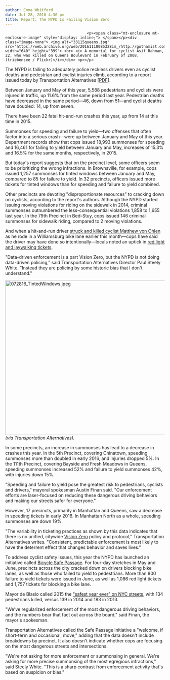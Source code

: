 ```yaml
---
author: Emma Whitford
date: Jul 28, 2016 4:30 pm
title: Report: The NYPD Is Failing Vision Zero
---
```


	
										<p><span class="mt-enclosure mt-enclosure-image" style="display: inline;"> </span></p><div class="image-none"> <img alt="33115queens.jpg" src="https://web.archive.org/web/20161110085328im_/http://gothamist.com/attachments/nyc_ewhitford/33115queens.jpg" width="640" height="399"> <br> <i> A memorial for cyclist Asif Rahman, 22, who was killed on Queens Boulevard in February of 2008. (triebensee / Flickr)</i></div> <p></p>

<p>The NYPD is failing to adequately police reckless drivers even as cyclist deaths and pedestrian and cyclist injuries climb, according to a report issued today by Transportation Alternatives [<a href="https://web.archive.org/web/20161110085328/https://www.transalt.org/sites/default/files/news/reports/2016/Death_Danger_and_Ignoring_the_Data_How_the_NYPD_is_Getting_Vision_Zero_Wrong_1.pdf">PDF</a>]. </p>

<p>Between January and May of this year, 5,588 pedestrians and cyclists were injured in traffic, up 11.6% from the same period last year. Pedestrian deaths have decreased in the same period&#x2014;46, down from 51&#x2014;and cyclist deaths have doubled: 14, up from seven.</p>

<p>There have been 22 fatal hit-and-run crashes this year, up from 14 at this time in 2015.</p>

<p>Summonses for speeding and failure to yield&#x2014;two offenses that often factor into a serious crash&#x2014;were up between January and May of this year. Department records show that cops issued 18,993 summonses for speeding and 16,461 for failing to yield between January and May, increases of 15.3% and 16.5% for the same months, respectively, in 2015. </p>

<p>But today&apos;s report suggests that on the precinct level, some officers seem to be prioritizing the wrong infractions. In Brownsville, for example, cops issued 1,257 summonses for tinted windows between January and May, compared to 85 for failure to yield. In 32 precincts, officers issued more tickets for tinted windows than for speeding and failure to yield combined. </p>

<p>Other precincts are devoting &quot;disproportionate resources&quot; to cracking down on cyclists, according to the report&apos;s authors. Although the NYPD started issuing moving violations for riding on the sidewalk in 2014, criminal summonses outnumbered the less-consequential violations 1,858 to 1,655 last year. In the 79th Precinct in Bed-Stuy, cops issued 146 criminal summonses for sidewalk riding, compared to 2 moving violations. </p>

<p>And when a hit-and-run driver <a href="https://web.archive.org/web/20161110085328/http://gothamist.com/2016/07/04/cops_believe_driver_intentionally_f.php">struck and killed cyclist Matthew von Ohlen</a> as he rode in a Williamsburg bike lane earlier this month&#x2014;cops have said the driver may have done so intentionally&#x2014;locals noted an uptick in <a href="https://web.archive.org/web/20161110085328/http://gothamist.com/2016/07/06/cyclist_deaths_nypd.php">red light and jaywalking tickets</a>. </p>

<p>&quot;Data-driven enforcement is a part Vision Zero, but the NYPD is not doing data-driven policing,&quot; said Transportation Alternatives Director Paul Steely White. &quot;Instead they are policing by some historic bias that I don&apos;t understand.&quot; </p>

<p><span class="mt-enclosure mt-enclosure-image" style="display: inline;"> </span></p><div class="image-none"> <img alt="072816_TintedWindows.jpeg" src="https://web.archive.org/web/20161110085328im_/http://gothamist.com/attachments/nyc_ewhitford/072816_TintedWindows.jpeg" width="640" height="487"> <br> <i> (via Transportation Alternatives). </i></div> <p></p>

<p>In some precincts, an increase in summonses has lead to a decrease in crashes this year. In the 5th Precinct, covering Chinatown, speeding summonses more than doubled in early 2016, and injuries dropped 5%. In the 111th Precinct, covering Bayside and Fresh Meadows in Queens, speeding summonses increased 52% and failure to yield summonses 42%, with injuries down 15%.</p>

<p>&quot;Speeding and failure to yield pose the greatest risk to pedestrians, cyclists and drivers,&quot; mayoral spokesman Austin Finan said. &quot;Our enforcement efforts are laser-focused on reducing these dangerous driving behaviors and making our streets safer for everyone.&quot; </p>

<p>However, 17 precincts, primarily in Manhattan and Queens, saw a decrease in speeding tickets in early 2016. In Manhattan North as a whole, speeding summonses are down 19%. </p>

<p>&quot;The variability in ticketing practices as shown by this data indicates that there is no unified, citywide <a href="https://web.archive.org/web/20161110085328/http://gothamist.com/tag.php?term=visionzero&amp;page=">Vision Zero</a> policy and protocol,&quot; Transportation Alternatives writes. &quot;Consistent, predictable enforcement is most likely to have the deterrent effect that changes behavior and saves lives.&quot; </p>

<p>To address cyclist safety issues, this year the NYPD has launched an initiative called <a href="https://web.archive.org/web/20161110085328/http://gothamist.com/2016/05/16/bike_lane_violations_nypd.php">Bicycle Safe Passage</a>. For four-day stretches in May and June, precincts across the city cracked down on drivers blocking bike lanes, as well as those who failed to yield to pedestrians. More than 800 failure to yield tickets were issued in June, as well as 1,086 red light tickets and 1,757 tickets for blocking a bike lane.</p>

<p>Mayor de Blasio called 2015 the <a href="https://web.archive.org/web/20161110085328/http://gothamist.com/2016/01/19/vision_zero_2015_de_blasio.php">&quot;safest year ever&quot; on NYC streets</a>, with 134 pedestrians killed, versus 139 in 2014 and 183 in 2013. </p>

<p>&quot;We&apos;ve regularized enforcement of the most dangerous driving behaviors, and the numbers bear that fact out across the board,&quot; said Finan, the mayor&apos;s spokesman. </p>

<p>Transportation Alternatives called the Safe Passage initiative a &quot;welcome, if short-term and occasional, move,&quot; adding that the data doesn&apos;t include breakdowns by precinct. It also doesn&apos;t indicate whether cops are focusing on the most dangerous streets and intersections. </p>

<p>&quot;We&apos;re not asking for more enforcement or summonsing in general. We&apos;re asking for more precise summonsing of the most egregious infractions,&quot; said Steely White. &quot;This is a sharp contrast from enforcement activity that&apos;s based on suspicion or bias.&quot; </p>					
										
									
				